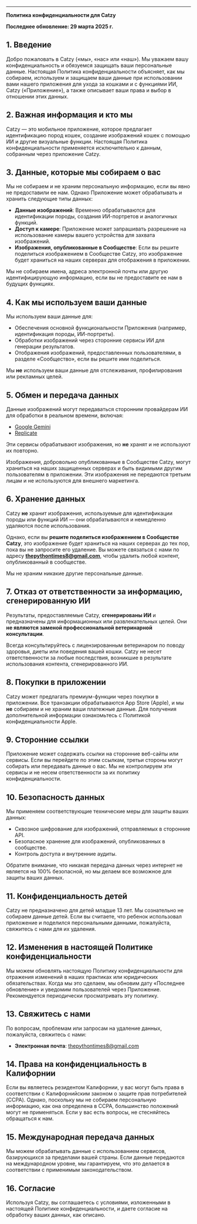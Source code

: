 
---

**Политика конфиденциальности для Catzy**

**Последнее обновление: 29 марта 2025 г.**

## 1. Введение

Добро пожаловать в Catzy («мы», «нас» или «наш»). Мы уважаем вашу конфиденциальность и обязуемся защищать ваши персональные данные. Настоящая Политика конфиденциальности объясняет, как мы собираем, используем и защищаем ваши данные при использовании вами нашего приложения для ухода за кошками и с функциями ИИ, Catzy («Приложение»), а также описывает ваши права и выбор в отношении этих данных.

## 2. Важная информация и кто мы

Catzy — это мобильное приложение, которое предлагает идентификацию пород кошек, создание изображений кошек с помощью ИИ и другие визуальные функции. Настоящая Политика конфиденциальности применяется исключительно к данным, собранным через приложение Catzy.

## 3. Данные, которые мы собираем о вас

Мы не собираем и не храним персональную информацию, если вы явно не предоставили ее нам. Однако Приложение может обрабатывать и хранить следующие типы данных:

- **Данные изображений**: Временно обрабатываются для идентификации породы, создания ИИ-портретов и аналогичных функций.
- **Доступ к камере**: Приложение может запрашивать разрешение на использование камеры вашего устройства для захвата изображений.
- **Изображения, опубликованные в Сообществе**: Если вы решите поделиться изображением в Сообществе Catzy, это изображение будет храниться на наших серверах для отображения в приложении.

Мы не собираем имена, адреса электронной почты или другую идентифицирующую информацию, если вы не предоставите ее нам в будущих функциях.

## 4. Как мы используем ваши данные

Мы используем ваши данные для:

- Обеспечения основной функциональности Приложения (например, идентификация породы, ИИ-портреты).
- Обработки изображений через сторонние сервисы ИИ для генерации результатов.
- Отображения изображений, предоставленных пользователями, в разделе «Сообщество», если вы решите ими поделиться.

Мы **не** используем ваши данные для отслеживания, профилирования или рекламных целей.

## 5. Обмен и передача данных

Данные изображений могут передаваться сторонним провайдерам ИИ для обработки в реальном времени, включая:

- [Google Gemini](https://www.gemini.com/legal/privacy-policy)
- [Replicate](https://replicate.com/privacy)

Эти сервисы обрабатывают изображения, но **не** хранят и не используют их повторно.

Изображения, добровольно опубликованные в Сообществе Catzy, могут храниться на наших защищенных серверах и быть видимыми другим пользователям в приложении. Эти изображения не передаются третьим лицам и не используются для внешнего маркетинга.

## 6. Хранение данных

Catzy **не** хранит изображения, используемые для идентификации породы или функций ИИ — они обрабатываются и немедленно удаляются после использования.

Однако, если вы **решите поделиться изображением в Сообществе Catzy**, это изображение будет храниться на наших серверах до тех пор, пока вы не запросите его удаление. Вы можете связаться с нами по адресу **thepythontimes8@gmail.com**, чтобы удалить любой контент, опубликованный в сообществе.

Мы не храним никакие другие персональные данные.

## 7. Отказ от ответственности за информацию, сгенерированную ИИ

Результаты, предоставляемые Catzy, **сгенерированы ИИ** и предназначены для информационных или развлекательных целей. Они **не являются заменой профессиональной ветеринарной консультации**.

Всегда консультируйтесь с лицензированным ветеринаром по поводу здоровья, диеты или поведения вашей кошки. Catzy не несет ответственности за любые последствия, возникшие в результате использования контента, сгенерированного ИИ.

## 8. Покупки в приложении

Catzy может предлагать премиум-функции через покупки в приложении. Все транзакции обрабатываются App Store (Apple), и мы **не** собираем и не храним ваши платежные данные. Для получения дополнительной информации ознакомьтесь с Политикой конфиденциальности Apple.

## 9. Сторонние ссылки

Приложение может содержать ссылки на сторонние веб-сайты или сервисы. Если вы перейдете по этим ссылкам, третьи стороны могут собирать или передавать данные о вас. Мы не контролируем эти сервисы и не несем ответственности за их политику конфиденциальности.

## 10. Безопасность данных

Мы применяем соответствующие технические меры для защиты ваших данных:

- Сквозное шифрование для изображений, отправляемых в сторонние API.
- Безопасное хранение для изображений, опубликованных в сообществе.
- Контроль доступа и внутренние аудиты.

Обратите внимание, что никакая передача данных через интернет не является на 100% безопасной, но мы делаем все возможное для защиты ваших данных.

## 11. Конфиденциальность детей

Catzy не предназначено для детей младше 13 лет. Мы сознательно не собираем данные детей. Если вы считаете, что ребенок использовал приложение и поделился персональными данными, пожалуйста, свяжитесь с нами для их удаления.

## 12. Изменения в настоящей Политике конфиденциальности

Мы можем обновлять настоящую Политику конфиденциальности для отражения изменений в наших практиках или юридических обязательствах. Когда мы это сделаем, мы обновим дату «Последнее обновление» и уведомим пользователей через Приложение. Рекомендуется периодически просматривать эту политику.

## 13. Свяжитесь с нами

По вопросам, проблемам или запросам на удаление данных, пожалуйста, свяжитесь с нами:

- **Электронная почта**: thepythontimes8@gmail.com

## 14. Права на конфиденциальность в Калифорнии

Если вы являетесь резидентом Калифорнии, у вас могут быть права в соответствии с Калифорнийским законом о защите прав потребителей (CCPA). Однако, поскольку мы не собираем персональную информацию, как она определена в CCPA, большинство положений могут не применяться. Если у вас есть вопросы, не стесняйтесь обращаться к нам.

## 15. Международная передача данных

Мы можем обрабатывать данные с использованием сервисов, базирующихся за пределами вашей страны. Если данные передаются на международном уровне, мы гарантируем, что это делается в соответствии с применимым законодательством.

## 16. Согласие

Используя Catzy, вы соглашаетесь с условиями, изложенными в настоящей Политике конфиденциальности, и даете согласие на обработку ваших данных, как описано.
